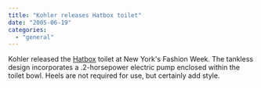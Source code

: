 ```yaml
---
title: "Kohler releases Hatbox toilet"
date: "2005-06-19"
categories: 
  - "general"
---
```


Kohler released the [Hatbox](http://www.kohler.com/corp/whats_new.html) toilet at New York's Fashion Week. The tankless design incorporates a .2-horsepower electric pump enclosed within the toilet bowl. Heels are not required for use, but certainly add style.
